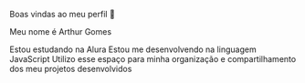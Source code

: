 Boas vindas ao meu perfil 💙

Meu nome é Arthur Gomes

Estou estudando na Alura
Estou me desenvolvendo na linguagem JavaScript
Utilizo esse espaço para minha organização e compartilhamento dos meu projetos desenvolvidos
